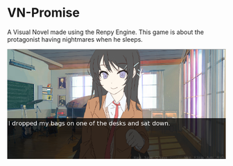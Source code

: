 # VN-Promise
A Visual Novel made using the Renpy Engine. This game is about the protagonist having nightmares when he sleeps.

![Screenshot](screenshot.png)
